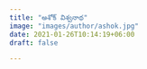 ```yaml
---
title: "అశోక్ విశ్వనాథ"
image: "images/author/ashok.jpg"
date: 2021-01-26T10:14:19+06:00
draft: false

---
```

